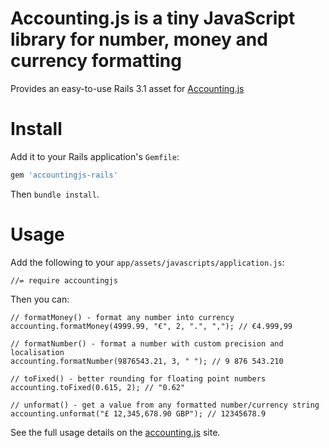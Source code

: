 # Accounting.js is a tiny JavaScript library for number, money and currency formatting

Provides an easy-to-use Rails 3.1 asset for [Accounting.js](http://josscrowcroft.github.com/accounting.js/)

# Install

Add it to your Rails application's `Gemfile`:

```ruby
gem 'accountingjs-rails'
```

Then `bundle install`.


# Usage

Add the following to your `app/assets/javascripts/application.js`:

    //= require accountingjs


Then you can:
      
    // formatMoney() - format any number into currency
    accounting.formatMoney(4999.99, "€", 2, ".", ","); // €4.999,99
    
    // formatNumber() - format a number with custom precision and localisation
    accounting.formatNumber(9876543.21, 3, " "); // 9 876 543.210

    // toFixed() - better rounding for floating point numbers
    accounting.toFixed(0.615, 2); // "0.62"

    // unformat() - get a value from any formatted number/currency string
    accounting.unformat("£ 12,345,678.90 GBP"); // 12345678.9


See the full usage details on the [accounting.js](http://josscrowcroft.github.com/accounting.js/) site.

